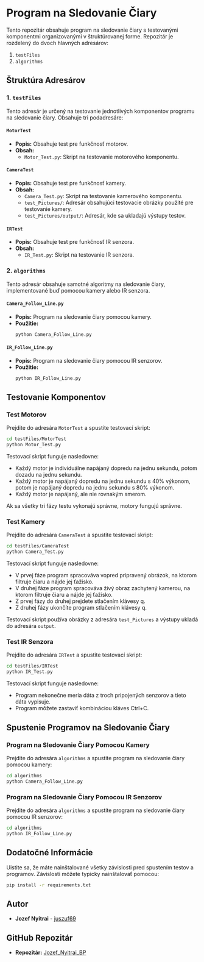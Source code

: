 # Program na Sledovanie Čiary

Tento repozitár obsahuje program na sledovanie čiary s testovanými komponentmi organizovanými v štruktúrovanej forme. Repozitár je rozdelený do dvoch hlavných adresárov:

1. `testFiles`
2. `algorithms`

## Štruktúra Adresárov

### 1. `testFiles`

Tento adresár je určený na testovanie jednotlivých komponentov programu na sledovanie čiary. Obsahuje tri podadresáre:

#### `MotorTest`
- **Popis:** Obsahuje test pre funkčnosť motorov.
- **Obsah:**
  - `Motor_Test.py`: Skript na testovanie motorového komponentu.

#### `CameraTest`
- **Popis:** Obsahuje test pre funkčnosť kamery.
- **Obsah:**
  - `Camera_Test.py`: Skript na testovanie kamerového komponentu.
  - `test_Pictures/`: Adresár obsahujúci testovacie obrázky použité pre testovanie kamery.
  - `test_Pictures/output/`: Adresár, kde sa ukladajú výstupy testov.

#### `IRTest`
- **Popis:** Obsahuje test pre funkčnosť IR senzora.
- **Obsah:**
  - `IR_Test.py`: Skript na testovanie IR senzora.

### 2. `algorithms`

Tento adresár obsahuje samotné algoritmy na sledovanie čiary, implementované buď pomocou kamery alebo IR senzora.

#### `Camera_Follow_Line.py`
- **Popis:** Program na sledovanie čiary pomocou kamery.
- **Použitie:** 
  ```bash
  python Camera_Follow_Line.py
  ```

#### `IR_Follow_Line.py`
- **Popis:** Program na sledovanie čiary pomocou IR senzorov.
- **Použitie:**
  ```bash
  python IR_Follow_Line.py
  ```

## Testovanie Komponentov

### Test Motorov

Prejdite do adresára `MotorTest` a spustite testovací skript:

```bash
cd testFiles/MotorTest
python Motor_Test.py
```
Testovací skript funguje nasledovne:

- Každý motor je individuálne napájaný dopredu na jednu sekundu, potom dozadu na jednu sekundu. 
- Každý motor je napájaný dopredu na jednu sekundu s 40% výkonom, potom je napájaný dopredu na jednu sekundu s 80% výkonom.
- Každý motor je napájaný, ale nie rovnakým smerom.

Ak sa všetky tri fázy testu vykonajú správne, motory fungujú správne.

### Test Kamery

Prejdite do adresára `CameraTest` a spustite testovací skript:

```bash
cd testFiles/CameraTest
python Camera_Test.py
```

Testovací skript funguje nasledovne:

- V prvej fáze program spracováva vopred pripravený obrázok, na ktorom filtruje čiaru a nájde jej ťažisko.
- V druhej fáze program spracováva živý obraz zachytený kamerou, na ktorom filtruje čiaru a nájde jej ťažisko.
- Z prvej fázy do druhej prejdete stlačením klávesy q.
- Z druhej fázy ukončíte program stlačením klávesy q.

Testovací skript používa obrázky z adresára `test_Pictures` a výstupy ukladá do adresára `output`.

### Test IR Senzora

Prejdite do adresára `IRTest` a spustite testovací skript:

```bash
cd testFiles/IRTest
python IR_Test.py
```

Testovací skript funguje nasledovne:

- Program nekonečne meria dáta z troch pripojených senzorov a tieto dáta vypisuje.
- Program môžete zastaviť kombináciou kláves Ctrl+C.

## Spustenie Programov na Sledovanie Čiary

### Program na Sledovanie Čiary Pomocou Kamery

Prejdite do adresára `algorithms` a spustite program na sledovanie čiary pomocou kamery:

```bash
cd algorithms
python Camera_Follow_Line.py
```

### Program na Sledovanie Čiary Pomocou IR Senzorov

Prejdite do adresára `algorithms` a spustite program na sledovanie čiary pomocou IR senzorov:

```bash
cd algorithms
python IR_Follow_Line.py
```

## Dodatočné Informácie

Uistite sa, že máte nainštalované všetky závislosti pred spustením testov a programov. Závislosti môžete typicky nainštalovať pomocou:

```bash
pip install -r requirements.txt
```

## Autor

- **Jozef Nyitrai** - [juszuf69](https://github.com/juszuf69)

## GitHub Repozitár

- **Repozitár:** [Jozef_Nyitrai_BP](https://github.com/juszuf69/Jozef_Nyitrai_BP)
